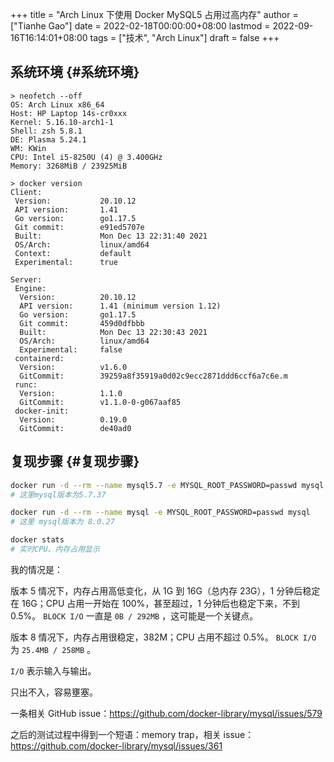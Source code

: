 +++
title = "Arch Linux 下使用 Docker MySQL5 占用过高内存"
author = ["Tianhe Gao"]
date = 2022-02-18T00:00:00+08:00
lastmod = 2022-09-16T16:14:01+08:00
tags = ["技术", "Arch Linux"]
draft = false
+++

## 系统环境 {#系统环境}

```text
> neofetch --off
OS: Arch Linux x86_64
Host: HP Laptop 14s-cr0xxx
Kernel: 5.16.10-arch1-1
Shell: zsh 5.8.1
DE: Plasma 5.24.1
WM: KWin
CPU: Intel i5-8250U (4) @ 3.400GHz
Memory: 3268MiB / 23925MiB

> docker version
Client:
 Version:           20.10.12
 API version:       1.41
 Go version:        go1.17.5
 Git commit:        e91ed5707e
 Built:             Mon Dec 13 22:31:40 2021
 OS/Arch:           linux/amd64
 Context:           default
 Experimental:      true

Server:
 Engine:
  Version:          20.10.12
  API version:      1.41 (minimum version 1.12)
  Go version:       go1.17.5
  Git commit:       459d0dfbbb
  Built:            Mon Dec 13 22:30:43 2021
  OS/Arch:          linux/amd64
  Experimental:     false
 containerd:
  Version:          v1.6.0
  GitCommit:        39259a8f35919a0d02c9ecc2871ddd6ccf6a7c6e.m
 runc:
  Version:          1.1.0
  GitCommit:        v1.1.0-0-g067aaf85
 docker-init:
  Version:          0.19.0
  GitCommit:        de40ad0
```


## 复现步骤 {#复现步骤}

```sh
docker run -d --rm --name mysql5.7 -e MYSQL_ROOT_PASSWORD=passwd mysql:5.7
# 这里mysql版本为5.7.37

docker run -d --rm --name mysql -e MYSQL_ROOT_PASSWORD=passwd mysql
# 这里 mysql版本为 8.0.27

docker stats
# 实时CPU、内存占用显示
```

我的情况是：

版本 5 情况下，内存占用高低变化，从 1G 到 16G（总内存 23G），1 分钟后稳定在 16G；CPU 占用一开始在 100%，甚至超过，1 分钟后也稳定下来，不到 0.5%。 `BLOCK I/O` 一直是 `0B / 292MB` ，这可能是一个关键点。

版本 8 情况下，内存占用很稳定，382M；CPU 占用不超过 0.5%。 `BLOCK I/O` 为 `25.4MB / 258MB` 。

`I/O` 表示输入与输出。

只出不入，容易壅塞。

一条相关 GitHub issue：<https://github.com/docker-library/mysql/issues/579>

之后的测试过程中得到一个短语：memory trap，相关 issue：<https://github.com/docker-library/mysql/issues/361>
